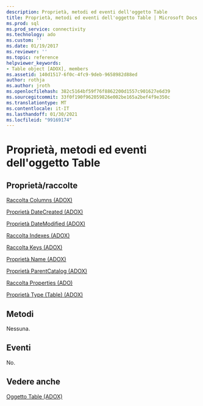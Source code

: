```yaml
---
description: Proprietà, metodi ed eventi dell'oggetto Table
title: Proprietà, metodi ed eventi dell'oggetto Table | Microsoft Docs
ms.prod: sql
ms.prod_service: connectivity
ms.technology: ado
ms.custom: ''
ms.date: 01/19/2017
ms.reviewer: ''
ms.topic: reference
helpviewer_keywords:
- Table object [ADOX], members
ms.assetid: 140d1517-6f0c-4fc9-9deb-9658982d88ed
author: rothja
ms.author: jroth
ms.openlocfilehash: 382c5164bf59f76f8862200d1557c901627e6d39
ms.sourcegitcommit: 33f0f190f962059826e002be165a2bef4f9e350c
ms.translationtype: MT
ms.contentlocale: it-IT
ms.lasthandoff: 01/30/2021
ms.locfileid: "99169174"
---
```

# <a name="table-object-properties-methods-and-events"></a>Proprietà, metodi ed eventi dell'oggetto Table
## <a name="propertiescollections"></a>Proprietà/raccolte  
 [Raccolta Columns (ADOX)](./columns-collection-adox.md)  
  
 [Proprietà DateCreated (ADOX)](./datecreated-property-adox.md)  
  
 [Proprietà DateModified (ADOX)](./datemodified-property-adox.md)  
  
 [Raccolta Indexes (ADOX)](./indexes-collection-adox.md)  
  
 [Raccolta Keys (ADOX)](./keys-collection-adox.md)  
  
 [Proprietà Name (ADOX)](./name-property-adox.md)  
  
 [Proprietà ParentCatalog (ADOX)](./parentcatalog-property-adox.md)  
  
 [Raccolta Properties (ADO)](../ado-api/properties-collection-ado.md)  
  
 [Proprietà Type (Table) (ADOX)](./type-property-table-adox.md)  
  
## <a name="methods"></a>Metodi  
 Nessuna.  
  
## <a name="events"></a>Eventi  
 No.  
  
## <a name="see-also"></a>Vedere anche  
 [Oggetto Table (ADOX)](./table-object-adox.md)